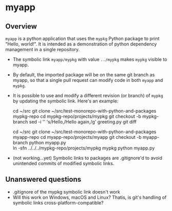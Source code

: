 myapp
=====

Overview
--------

```myapp``` is a python application that uses the ```mypkg``` Python package to print "Hello, world!". It is intended as a demonstration of python dependency management in a single repository.

- The symbolic link ```myapp/mypkg``` with value ```../mypkg``` makes ```mypkg``` visible to myapp.
- By default, the imported package will be on the same git branch as myapp, so that a single pull request can modify code in both ```myapp``` and ```mypkg```.
- It is possible to use and modify a different revision (or branch) of ```mypkg``` by updating the symbolic link. Here's an example:

    cd ~/src
    git clone ~/src/test-monorepo-with-python-and-packages mypkg-repo
    cd mypkg-repo/projects/mypkg
    git checkout -b mypkg-branch
    sed -i '' 's/Hello,/Hello again,/g' greeting.py
    git diff

    cd ~/src
    git clone ~/src/test-monorepo-with-python-and-packages myapp-repo
    cd myapp-repo/projects/myapp
    git checkout -b myapp-branch
    python myapp.py    
    ln -sfn ../../../mypkg-repo/projects/mypkg mypkg
    python myapp.py


- (not working...yet) Symbolic links to packages are .gitignore'd to avoid unintended commits of modified symbolic links.

Unanswered questions
--------------------
- .gitignore of the mypkg symbolic link doesn't work
- Will this work on Windows, macOS and Linux? Thatis, is git's handling of symbolic links cross-platform-compatible?